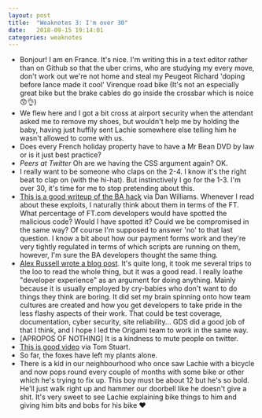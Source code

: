 ```yaml
---
layout: post
title:  "Weaknotes 3: I'm over 30"
date:   2018-09-15 19:14:01
categories: weaknotes
---
```

* Bonjour! I am en France. It's nice. I'm writing this in a text editor rather than on Github so that the uber crims, who are studying my every move, don't work out we're not home and steal my Peugeot Richard 'doping before lance made it cool' Virenque road bike (It's not an especially great bike but the brake cables do go inside the crossbar which is noice 😙👌)
* We flew here and I got a bit cross at airport security when the attendant asked me to remove my shoes, but wouldn't help me by holding the baby, having just huffily sent Lachie somewhere else telling him he wasn't allowed to come with us.
* Does every French holiday property have to have a Mr Bean DVD by law or is it just best practice?
* *Peers at Twitter* Oh are we having the CSS argument again? OK.
* I really want to be someone who claps on the 2-4. I know it's the right beat to clap on (with the hi-hat). But instinctively I go for the 1-3. I'm over 30, it's time for me to stop pretending about this.
* [This is a good writeup of the BA hack](https://www.riskiq.com/blog/labs/magecart-british-airways-breach/) via Dan Williams. Whenever I read about these exploits, I naturally think about them in terms of the FT. What percentage of FT.com developers would have spotted the malicious code? Would I have spotted it? Could we be compromised in the same way? Of course I'm supposed to answer 'no' to that last question. I know a bit about how our payment forms work and they're very tightly regulated in terms of which scripts are running on them, however, I'm sure the BA developers thought the same thing.
* [Alex Russell wrote a blog post](https://infrequently.org/2018/09/the-developer-experience-bait-and-switch/). It's quite long, it took me several trips to the loo to read the whole thing, but it was a good read. I really loathe "developer experience" as an argument for doing anything. Mainly because it is usually employed by cry-babies who don't want to do things they think are boring. It did set my brain spinning onto how team cultures are created and how you get developers to take pride in the less flashy aspects of their work. That could be test coverage, documentation, cyber security, site reliability... GDS did a good job of that I think, and I hope I led the Origami team to work in the same way.
* [APROPOS OF NOTHING] It is a kindness to mute people on twitter.
* [This is good video](https://youtu.be/9reSQXZy77U) via Tom Stuart.
* So far, the foxes have left my plants alone.
* There is a kid in our neighbourhood who once saw Lachie with a bicycle and now pops round every couple of months with some bike or other which he's trying to fix up. This boy must be about 12 but he's so bold. He'll just walk right up and hammer our doorbell like he doesn't give a shit. It's very sweet to see Lachie explaining bike things to him and giving him bits and bobs for his bike ❤️
